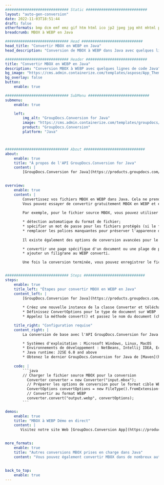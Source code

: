 ```yaml
---
############################# Static ############################
layout: "auto-gen-conversion"
date: 2022-11-03T18:51:44
draft: false
otherformats: bmp dcm emf emz gif htm html ico jp2 jpeg jpg mht mhtml png psb psd svg svgz tga tif tiff webp wmf wmz
breadcrumb: MBOX à WEBP en Java

############################# Head ############################
head_title: "Convertir MBOX en WEBP en Java"
head_description: "Conversion de MBOX à WEBP dans Java avec quelques lignes de code. Convertissez plus de 160 formats de fichiers à l'aide de l'API de conversion de documents GroupDocs pour Java"

############################# Header ############################
title: "Convertir MBOX en WEBP en Java"
description: "Conversion MBOX à WEBP avec quelques lignes de code Java"
bg_image: "https://cms.admin.containerize.com/templates/aspose/App_Themes/V3/images/bg/header1.png"
bg_overlay: false
button:
    enable: true

############################# SubMenu ############################
submenu:
    enable: true

    left:
        img_alt: "GroupDocs.Conversion for Java"
        image: "https://cms.admin.containerize.com/templates/groupdocs/images/product-logos/90x90-noborder/groupdocs-conversion-java.png"
        product: "GroupDocs.Conversion"
        platform: "Java"



############################# About ############################
about:
    enable: true
    title: "À propos de l'API GroupDocs.Conversion for Java"
    content: |
        [GroupDocs.Conversion for Java](https://products.groupdocs.com/conversion/java/) est une API de conversion de format de fichier avancée pour la conversion entre les formats d'image et de document populaires tels que Microsoft Office, OpenDocument, PDF, HTML, e-mail, CAO. et bien plus encore avec seulement quelques lignes de code. L'API native détecte automatiquement les formats des documents originaux et propose de nombreuses options de personnalisation des documents convertis. Outre la fonction d'extraction d'informations d'un document, il prend également en charge la mise en cache des résultats de conversion sur le disque local par défaut. Cependant, tout type de stockage de cache peut être pris en charge en implémentant les interfaces appropriées - Amazon S3, Dropbox, Google Drive, Windows Azure, Reddis ou tout autre.
    

overview:
    enable: true
    content: |
        Convertissez vos fichiers MBOX en WEBP dans Java. Cela ne prend que quelques lignes de code Java sur n'importe quelle plate-forme de votre choix, telle que Windows, Linux, macOS.
        Vous pouvez essayer de convertir gratuitement MBOX en WEBP et évaluer la qualité des résultats de conversion. En plus des scripts de conversion de fichiers simples, vous pouvez essayer des options plus sophistiquées pour charger le fichier source MBOX et stocker la sortie WEBP. 
        
        Par exemple, pour le fichier source MBOX, vous pouvez utiliser les options de chargement suivantes :

        * détection automatique du format de fichier;
        * spécifier un mot de passe pour les fichiers protégés (si le format de fichier le prend en charge);
        * remplacer les polices manquantes pour préserver l'apparence du document.
        
        Il existe également des options de conversion avancées pour le fichier WEBP :

        * convertir une page spécifique d'un document ou une plage de pages;
        * ajouter un filigrane au WEBP converti.

        Une fois la conversion terminée, vous pouvez enregistrer le fichier WEBP dans votre chemin de fichier local ou dans un stockage tiers tel que FTP, Amazon S3, Google Drive, Dropbox, etc. Veuillez noter - pour convertir MBOX à WEBP, vous n'avez pas besoin d'installer de logiciel supplémentaire, tel que MS Office, Open Office, Adobe Acrobat Reader, etc.


############################# Steps ############################
steps:
    enable: true
    title_left: "Étapes pour convertir MBOX en WEBP en Java"
    content_left: |
        [GroupDocs.Conversion for Java](https://products.groupdocs.com/conversion/java/) permet aux développeurs de convertir facilement le fichier MBOX en WEBP avec quelques lignes de code.
        
        * Créez une nouvelle instance de la classe Converter et téléchargez le fichier MBOX avec le chemin complet
        * Définissez ConvertOptions pour le type de document sur WEBP
        * Appelez la méthode convert() et passez le nom du document (chemin complet) et le format (WEBP) en tant que paramètre

    title_right: "Configuration requise"
    content_right: |
        La conversion de base avec l'API GroupDocs.Conversion for Java peut être effectuée avec seulement quelques lignes de code. Nos API sont prises en charge sur toutes les principales plates-formes et systèmes d'exploitation. Avant d'exécuter le code ci-dessous, assurez-vous que les prérequis suivants sont installés sur votre système.

        * Systèmes d'exploitation : Microsoft Windows, Linux, MacOS
        * Environnements de développement : NetBeans, Intellij IDEA, Eclipse, etc.
        * Java runtime: J2SE 6.0 and above
        * Obtenez le dernier GroupDocs.Conversion for Java de [Maven](https://repository.groupdocs.com/webapp/#/artifacts/browse/tree/General/repo/com/groupdocs/groupdocs-conversion)
         
    code: |
        ```java    
        // Charger le fichier source MBOX pour la conversion
          Converter converter = new Converter("input.mbox");
          // Préparer les options de conversion pour le format cible WEBP
          ConvertOptions convertOptions = new FileType().fromExtension("webp").getConvertOptions();
          // Convertir au format WEBP
          converter.convert("output.webp", convertOptions);
        ```

demos:
    enable: true
    title: "MBOX à WEBP Démo en direct"
    content: |
       Visitez notre site Web [GroupDocs.Conversion App](https://products.groupdocs.app/conversion/family) et essayez la conversion MBOX à WEBP maintenant. La démo gratuite présente les avantages suivants
          

more_formats:
    enable: true
    title: "Autres conversions MBOX prises en charge dans Java"
    content: "Vous pouvez également convertir MBOX dans de nombreux autres formats de fichiers. Veuillez consulter la liste ci-dessous."
       
       
back_to_top:
    enable: true
---
```

